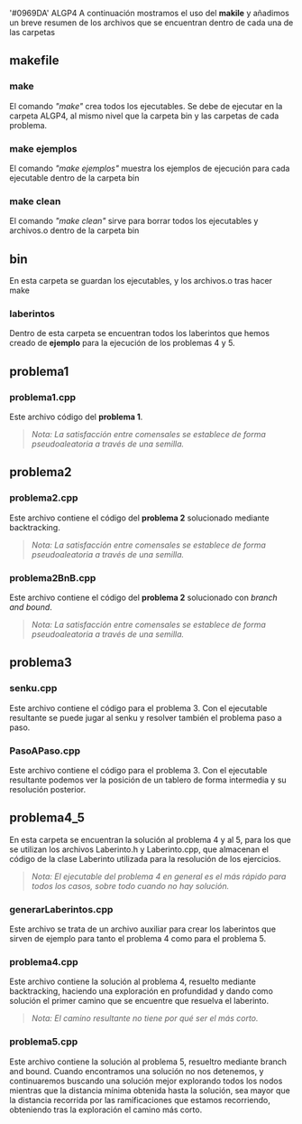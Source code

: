 '#0969DA' ALGP4
A continuación mostramos el uso del **makile** y añadimos un breve resumen de los archivos que se encuentran dentro de cada una de las carpetas

## makefile
### make
El comando _"make"_ crea todos los ejecutables. Se debe de ejecutar en la carpeta ALGP4, al mismo nivel que la carpeta bin y las carpetas de cada problema.

### make ejemplos
El comando _"make ejemplos"_ muestra los ejemplos de ejecución para cada ejecutable dentro de la carpeta bin

### make clean
El comando _"make clean"_ sirve para borrar todos los ejecutables y archivos.o dentro de la carpeta bin

## bin
En esta carpeta se guardan los ejecutables, y los archivos.o tras hacer make
### laberintos
Dentro de esta carpeta se encuentran todos los laberintos que hemos creado de **ejemplo** para la ejecución de los problemas 4 y 5.

## problema1
### problema1.cpp
Este archivo código del **problema 1**.

>_Nota: La satisfacción entre comensales se establece de forma pseudoaleatoria a través de una semilla._

## problema2
### problema2.cpp
Este archivo contiene el código del **problema 2** solucionado mediante backtracking.

>_Nota: La satisfacción entre comensales se establece de forma pseudoaleatoria a través de una semilla._

### problema2BnB.cpp
Este archivo contiene el código del **problema 2** solucionado con _branch and bound_. 

>_Nota: La satisfacción entre comensales se establece de forma pseudoaleatoria a través de una semilla._

## problema3
### senku.cpp
Este archivo contiene el código para el problema 3. Con el ejecutable resultante se puede jugar al senku y resolver también el problema paso a paso.

### PasoAPaso.cpp
Este archivo contiene el código para el problema 3. Con el ejecutable resultante podemos ver la posición de un tablero de forma intermedia y su resolución posterior.

## problema4_5
En esta carpeta se encuentran la solución al problema 4 y al 5, para los que se utilizan los archivos Laberinto.h y Laberinto.cpp, que almacenan el código de la clase Laberinto utilizada para la resolución de los ejercicios.

>_Nota: El ejecutable del problema 4 en general es el más rápido para todos los casos, sobre todo cuando no hay solución._

### generarLaberintos.cpp
Este archivo se trata de un archivo auxiliar para crear los laberintos que sirven de ejemplo para tanto el problema 4 como para el problema 5.

### problema4.cpp
Este archivo contiene la solución al problema 4, resuelto mediante backtracking, haciendo una exploración en profundidad y dando como solución el primer camino que se encuentre que resuelva el laberinto.

>_Nota: El camino resultante no tiene por qué ser el más corto._

### problema5.cpp
Este archivo contiene la solución al problema 5, resueltro mediante branch and bound. Cuando encontramos una solución no nos detenemos, y continuaremos buscando una solución mejor explorando todos los nodos mientras que la distancia mínima obtenida hasta la solución, sea mayor que la distancia recorrida por las ramificaciones que estamos recorriendo, obteniendo tras la exploración el camino más corto.

